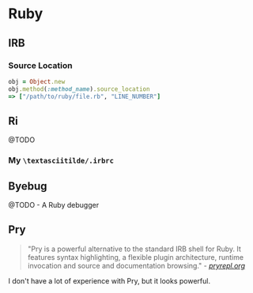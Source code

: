 # Ruby

## IRB

### Source Location

```ruby
obj = Object.new
obj.method(:method_name).source_location
=> ["/path/to/ruby/file.rb", "LINE_NUMBER"]
```
## Ri

@TODO

### My `\textasciitilde/.irbrc`

## Byebug

@TODO - A Ruby debugger

## Pry

> "Pry is a powerful alternative to the standard IRB shell for Ruby.
> It features syntax highlighting, a flexible plugin architecture, runtime invocation and source and documentation browsing." - *[pryrepl.org](http://pryrepl.org/)*

I don't have a lot of experience with Pry, but it looks powerful.
